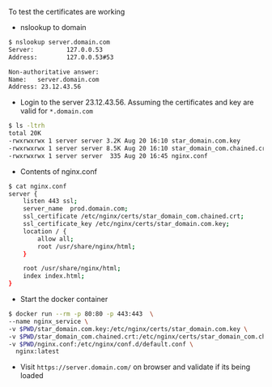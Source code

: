 

To test the certificates are working

- nslookup to domain
```bash
$ nslookup server.domain.com
Server:         127.0.0.53
Address:        127.0.0.53#53

Non-authoritative answer:
Name:   server.domain.com
Address: 23.12.43.56
```

- Login to the server  23.12.43.56. Assuming the certificates and key are valid for `*.domain.com`

```bash
$ ls -ltrh
total 20K
-rwxrwxrwx 1 server server 3.2K Aug 20 16:10 star_domain.com.key
-rwxrwxrwx 1 server server 8.5K Aug 20 16:10 star_domain_com.chained.crt
-rwxrwxrwx 1 server server  335 Aug 20 16:45 nginx.conf
```

- Contents of nginx.conf
```bash
$ cat nginx.conf                
server {
    listen 443 ssl;
    server_name  prod.domain.com;
    ssl_certificate /etc/nginx/certs/star_domain_com.chained.crt;
    ssl_certificate_key /etc/nginx/certs/star_domain.com.key;
    location / {
        allow all;
        root /usr/share/nginx/html;
    }

    root /usr/share/nginx/html;
    index index.html;
}
```


- Start the docker container
```bash
$ docker run --rm -p 80:80 -p 443:443  \
--name nginx_service \
-v $PWD/star_domain.com.key:/etc/nginx/certs/star_domain.com.key \
-v $PWD/star_domain_com.chained.crt:/etc/nginx/certs/star_domain_com.chained.crt \
-v $PWD/nginx.conf:/etc/nginx/conf.d/default.conf \
  nginx:latest
```

- Visit `https://server.domain.com/` on browser and validate if its being loaded
